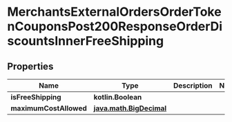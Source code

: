 
# MerchantsExternalOrdersOrderTokenCouponsPost200ResponseOrderDiscountsInnerFreeShipping

## Properties
Name | Type | Description | Notes
------------ | ------------- | ------------- | -------------
**isFreeShipping** | **kotlin.Boolean** |  | 
**maximumCostAllowed** | [**java.math.BigDecimal**](java.math.BigDecimal.md) |  | 



